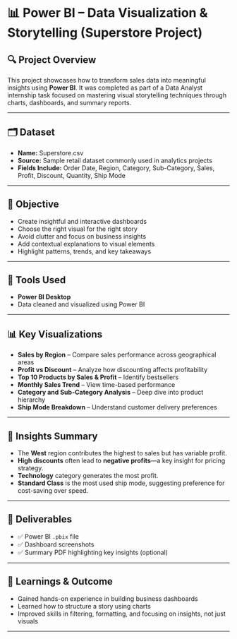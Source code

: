 # 📊 Power BI – Data Visualization & Storytelling (Superstore Project)

## 🔍 Project Overview
This project showcases how to transform sales data into meaningful insights using **Power BI**. It was completed as part of a Data Analyst internship task focused on mastering visual storytelling techniques through charts, dashboards, and summary reports.

---

## 🗂️ Dataset
- **Name:** Superstore.csv  
- **Source:** Sample retail dataset commonly used in analytics projects  
- **Fields Include:** Order Date, Region, Category, Sub-Category, Sales, Profit, Discount, Quantity, Ship Mode

---

## 🎯 Objective
- Create insightful and interactive dashboards
- Choose the right visual for the right story
- Avoid clutter and focus on business insights
- Add contextual explanations to visual elements
- Highlight patterns, trends, and key takeaways

---

## 📘 Tools Used
- **Power BI Desktop**
- Data cleaned and visualized using Power BI

---

## 📊 Key Visualizations
- **Sales by Region** – Compare sales performance across geographical areas
- **Profit vs Discount** – Analyze how discounting affects profitability
- **Top 10 Products by Sales & Profit** – Identify bestsellers
- **Monthly Sales Trend** – View time-based performance
- **Category and Sub-Category Analysis** – Deep dive into product hierarchy
- **Ship Mode Breakdown** – Understand customer delivery preferences

---

## 📌 Insights Summary
- The **West** region contributes the highest to sales but has variable profit.
- **High discounts** often lead to **negative profits**—a key insight for pricing strategy.
- **Technology** category generates the most profit.
- **Standard Class** is the most used ship mode, suggesting preference for cost-saving over speed.

---

## 📎 Deliverables
- ✅ Power BI `.pbix` file
- ✅ Dashboard screenshots
- ✅ Summary PDF highlighting key insights (optional)

---

## 🧠 Learnings & Outcome
- Gained hands-on experience in building business dashboards
- Learned how to structure a story using charts
- Improved skills in filtering, formatting, and focusing on insights, not just visuals

---


